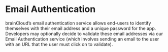 # Email Authentication

brainCloud’s email authentication service allows end-users to identify themselves with their email address and a unique password for the app. Developers may optionally decide to validate these email addresses via our Email Authentication service (which involves sending an email to the user with an URL that the user must click on to validate).